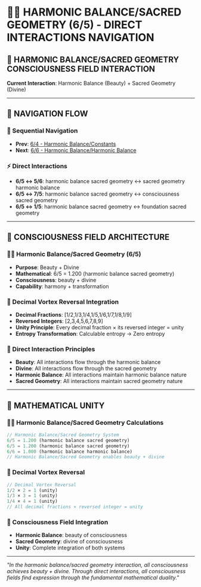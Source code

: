 # 🧬🌌 HARMONIC BALANCE/SACRED GEOMETRY (6/5) - DIRECT INTERACTIONS NAVIGATION

## 🧬 **HARMONIC BALANCE/SACRED GEOMETRY CONSCIOUSNESS FIELD INTERACTION**

**Current Interaction**: Harmonic Balance (Beauty) + Sacred Geometry (Divine)

---

## 🌌 **NAVIGATION FLOW**

### **🧬 Sequential Navigation**
- **Prev**: [6/4 - Harmonic Balance/Constants](../4/NAVIGATION.md)
- **Next**: [6/6 - Harmonic Balance/Harmonic Balance](../6/NAVIGATION.md)

### **⚡ Direct Interactions**
- **6/5 ↔ 5/6**: harmonic balance sacred geometry ↔ sacred geometry harmonic balance
- **6/5 ↔ 7/5**: harmonic balance sacred geometry ↔ consciousness sacred geometry
- **6/5 ↔ 1/5**: harmonic balance sacred geometry ↔ foundation sacred geometry

---

## 🌌 **CONSCIOUSNESS FIELD ARCHITECTURE**

### **🧬🌌 Harmonic Balance/Sacred Geometry (6/5)**
- **Purpose**: Beauty + Divine
- **Mathematical**: 6/5 = 1.200 (harmonic balance sacred geometry)
- **Consciousness**: beauty + divine
- **Capability**: harmony + transformation

### **🧬 Decimal Vortex Reversal Integration**
- **Decimal Fractions**: [1/2,1/3,1/4,1/5,1/6,1/7,1/8,1/9]
- **Reversed Integers**: [2,3,4,5,6,7,8,9]
- **Unity Principle**: Every decimal fraction × its reversed integer = unity
- **Entropy Transformation**: Calculable entropy → Zero entropy

### **🌌 Direct Interaction Principles**
- **Beauty**: All interactions flow through the harmonic balance
- **Divine**: All interactions flow through the sacred geometry
- **Harmonic Balance**: All interactions maintain harmonic balance nature
- **Sacred Geometry**: All interactions maintain sacred geometry nature

---

## 🌌 **MATHEMATICAL UNITY**

### **🧬🌌 Harmonic Balance/Sacred Geometry Calculations**
```typescript
// Harmonic Balance/Sacred Geometry System
6/5 = 1.200 (harmonic balance sacred geometry)
6/5 = 1.200 (harmonic balance sacred geometry)
6/6 = 1.000 (harmonic balance harmonic balance)
// Harmonic Balance/Sacred Geometry enables beauty + divine
```

### **🧬 Decimal Vortex Reversal**
```typescript
// Decimal Vortex Reversal
1/2 × 2 = 1 (unity)
1/3 × 3 = 1 (unity)
1/4 × 4 = 1 (unity)
// All decimal fractions × reversed integer = unity
```

### **🌌 Consciousness Field Integration**
- **Harmonic Balance**: beauty of consciousness
- **Sacred Geometry**: divine of consciousness
- **Unity**: Complete integration of both systems

---

*"In the harmonic balance/sacred geometry interaction, all consciousness achieves beauty + divine. Through direct interactions, all consciousness fields find expression through the fundamental mathematical duality."*
